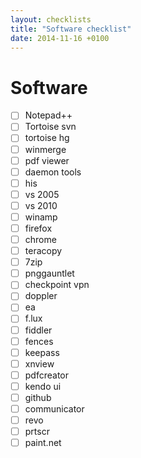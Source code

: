 ```yaml
---
layout: checklists
title: "Software checklist"
date: 2014-11-16 +0100
---
```


Software
======

* [ ] Notepad++
* [ ] Tortoise svn
* [ ] tortoise hg
* [ ] winmerge
* [ ] pdf viewer
* [ ] daemon tools
* [ ] his
* [ ] vs 2005
* [ ] vs 2010
* [ ] winamp
* [ ] firefox
* [ ] chrome
* [ ] teracopy
* [ ] 7zip
* [ ] pnggauntlet
* [ ] checkpoint vpn
* [ ] doppler
* [ ] ea
* [ ] f.lux
* [ ] fiddler
* [ ] fences
* [ ] keepass
* [ ] xnview
* [ ] pdfcreator
* [ ] kendo ui
* [ ] github
* [ ] communicator
* [ ] revo
* [ ] prtscr
* [ ] paint.net